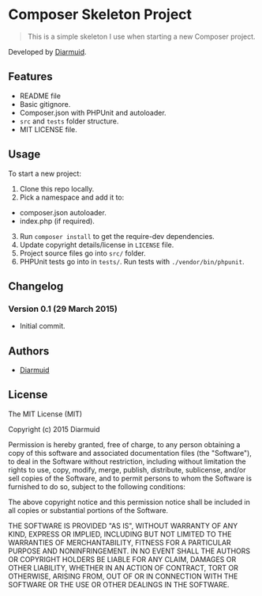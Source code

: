 Composer Skeleton Project
=============

> This is a simple skeleton I use when starting a new Composer project.

Developed by [Diarmuid](https://diarmuid.ie).

Features
--------

- README file
- Basic gitignore.
- Composer.json with PHPUnit and autoloader.
- `src` and `tests` folder structure.
- MIT LICENSE file.

Usage
-----

To start a new project:

1. Clone this repo locally.
2. Pick a namespace and add it to:
  - composer.json autoloader.
  - index.php (if required).
3. Run `composer install` to get the require-dev dependencies.
4. Update copyright details/license in `LICENSE` file.
5. Project source files go into `src/` folder.
6. PHPUnit tests go into in `tests/`. Run tests with `./vendor/bin/phpunit`.


Changelog
---------

### Version 0.1 (29 March 2015)

- Initial commit.


Authors
-------

- [Diarmuid](https://diarmuid.ie)


License
-------

The MIT License (MIT)

Copyright (c) 2015 Diarmuid

Permission is hereby granted, free of charge, to any person obtaining a copy of this software and associated
documentation files (the "Software"), to deal in the Software without restriction, including without limitation the
rights to use, copy, modify, merge, publish, distribute, sublicense, and/or sell copies of the Software, and to permit
persons to whom the Software is furnished to do so, subject to the following conditions:

The above copyright notice and this permission notice shall be included in all copies or substantial portions of the
Software.

THE SOFTWARE IS PROVIDED "AS IS", WITHOUT WARRANTY OF ANY KIND, EXPRESS OR IMPLIED, INCLUDING BUT NOT LIMITED TO THE
WARRANTIES OF MERCHANTABILITY, FITNESS FOR A PARTICULAR PURPOSE AND NONINFRINGEMENT. IN NO EVENT SHALL THE AUTHORS OR
COPYRIGHT HOLDERS BE LIABLE FOR ANY CLAIM, DAMAGES OR OTHER LIABILITY, WHETHER IN AN ACTION OF CONTRACT, TORT OR
OTHERWISE, ARISING FROM, OUT OF OR IN CONNECTION WITH THE SOFTWARE OR THE USE OR OTHER DEALINGS IN THE SOFTWARE.